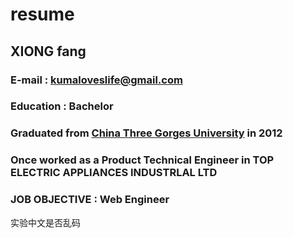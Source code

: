 # resume
## __XIONG fang__
### __E-mail__ : kumaloveslife@gmail.com
### __Education__ : Bachelor
### Graduated from [China Three Gorges University](http://www.ctgu.edu.cn/) in 2012
### Once worked as a Product Technical Engineer in TOP ELECTRIC APPLIANCES INDUSTRLAL LTD
### __JOB OBJECTIVE__ : Web Engineer
实验中文是否乱码


